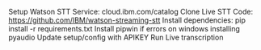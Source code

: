  Setup Watson STT Service: cloud.ibm.com/catalog
 Clone Live STT Code: https://github.com/IBM/watson-streaming-stt
 Install dependencies: pip install -r requirements.txt
 Install pipwin if errors on windows installing pyaudio
 Update setup/config with APIKEY
 Run Live transcription
